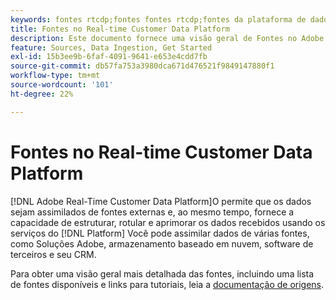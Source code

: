 ```yaml
---
keywords: fontes rtcdp;fontes fontes rtcdp;fontes da plataforma de dados do cliente em tempo real
title: Fontes no Real-time Customer Data Platform
description: Este documento fornece uma visão geral de Fontes no Adobe Real-time Customer Data Platform
feature: Sources, Data Ingestion, Get Started
exl-id: 15b3ee9b-6faf-4091-9641-e653e4cdd7fb
source-git-commit: db57fa753a3980dca671d476521f9849147880f1
workflow-type: tm+mt
source-wordcount: '101'
ht-degree: 22%

---
```


# Fontes no Real-time Customer Data Platform

[!DNL Adobe Real-Time Customer Data Platform]O permite que os dados sejam assimilados de fontes externas e, ao mesmo tempo, fornece a capacidade de estruturar, rotular e aprimorar os dados recebidos usando os serviços do [!DNL Platform] Você pode assimilar dados de várias fontes, como Soluções Adobe, armazenamento baseado em nuvem, software de terceiros e seu CRM.

Para obter uma visão geral mais detalhada das fontes, incluindo uma lista de fontes disponíveis e links para tutoriais, leia a [documentação de origens](../../sources/home.md).
